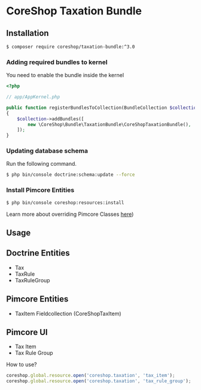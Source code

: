 # CoreShop Taxation Bundle

## Installation
```bash
$ composer require coreshop/taxation-bundle:^3.0
```

### Adding required bundles to kernel
You need to enable the bundle inside the kernel

```php
<?php

// app/AppKernel.php

public function registerBundlesToCollection(BundleCollection $collection)
{
    $collection->addBundles([
        new \CoreShop\Bundle\TaxationBundle\CoreShopTaxationBundle(),
    ]);
}
```

### Updating database schema
Run the following command.

```bash
$ php bin/console doctrine:schema:update --force
```

### Install Pimcore Entities

```bash
$ php bin/console coreshop:resources:install
```

Learn more about overriding Pimcore Classes [here](../03_Development/01_Extending_Guide/03_Extend_CoreShop_DataObjects.md))


## Usage


## Doctrine Entities
 - Tax
 - TaxRule
 - TaxRuleGroup

## Pimcore Entities
 - TaxItem Fieldcollection (CoreShopTaxItem)


## Pimcore UI

 - Tax Item
 - Tax Rule Group

How to use?

```javascript
coreshop.global.resource.open('coreshop.taxation', 'tax_item');
coreshop.global.resource.open('coreshop.taxation', 'tax_rule_group');
```
